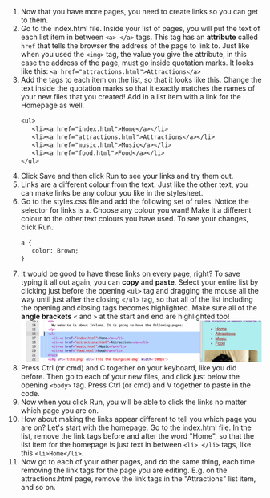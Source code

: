 1. Now that you have more pages, you need to create links so you can get to them.
2. Go to the index.html file. Inside your list of pages, you will put the text of each list item in between `<a> </a>` tags. This tag has an **attribute** called `href` that tells the browser the address of the page to link to. Just like when you used the `<img>` tag, the value you give the attribute, in this case the address of the page, must go inside quotation marks. It looks like this: `<a href="attractions.html">Attractions</a>`
3. Add the tags to each item on the list, so that it looks like this. Change the text inside the quotation marks so that it exactly matches the names of your new files that you created! Add in a list item with a link for the Homepage as well.
   ```
   <ul>
      <li><a href="index.html">Home</a></li>
      <li><a href="attractions.html">Attractions</a></li>
      <li><a href="music.html">Music</a></li>
      <li><a href="food.html">Food</a></li>
   </ul>
   ```
4. Click Save and then click Run to see your links and try them out.
5. Links are a different colour from the text. Just like the other text, you can make links be any colour you like in the stylesheet.
6. Go to the styles.css file and add the following set of rules. Notice the selector for links is `a`. Choose any colour you want! Make it a different colour to the other text colours you have used. To see your changes, click Run.
   ```
   a {
      color: Brown;
   }
   ```
7. It would be good to have these links on every page, right? To save typing it all out again, you can **copy** and **paste**. Select your entire list by clicking just before the opening `<ul>` tag and dragging the mouse all the way until just after the closing `</ul>` tag, so that all of the list including the opening and closing tags becomes highlighted. Make sure all of the **angle brackets** `<` and `>` at the start and end are highlighted too! ![](/assets/ulSelected.png)
8. Press Ctrl (or cmd) and C together on your keyboard, like you did before. Then go to each of your new files, and click just below the opening `<body>` tag. Press Ctrl (or cmd) and V together to paste in the code.
9. Now when you click Run, you will be able to click the links no matter which page you are on.
10. How about making the links appear different to tell you which page you are on? Let's start with the homepage. Go to the index.html file. In the list, remove the link tags before and after the word "Home", so that the list item for the homepage is just text in between `<li> </li>` tags, like this `<li>Home</li>`.
11. Now go to each of your other pages, and do the same thing, each time removing the link tags for the page you are editing. E.g. on the attractions.html page, remove the link tags in the "Attractions" list item, and so on.
